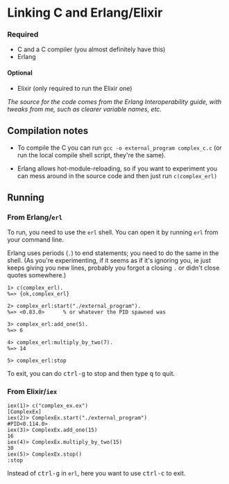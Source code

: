 # Linking C and Erlang/Elixir

### Required
* C and a C compiler (you almost definitely have this)
* Erlang

#### Optional
* Elixir (only required to run the Elixir one)

_The source for the code comes from the Erlang Interoperability guide, with tweaks from me, such as clearer variable names, etc._

## Compilation notes

* To compile the C you can run `gcc -o external_program complex_c.c` (or run the local compile shell script, they're the same).

* Erlang allows hot-module-reloading, so if you want to experiment you can mess around in the source code and then just run `c(complex_erl)`    

## Running

### From Erlang/`erl`
To run, you need to use the `erl` shell. You can open it by running `erl` from your command line.

Erlang uses periods (`.`) to end statements; you need to do the same in the shell.
(As you're experimenting, if it seems as if it's ignoring you, ie just keeps giving
you new lines, probably you forgot a closing `.` or didn't close quotes somewhere.)

```
1> c(complex_erl).
%=> {ok,complex_erl}

2> complex_erl:start("./external_program").
%=> <0.83.0>      % or whatever the PID spawned was

3> complex_erl:add_one(5).
%=> 6

4> complex_erl:multiply_by_two(7).
%=> 14

5> complex_erl:stop
```

To exit, you can do <kbd>ctrl-g</kbd> to stop and then type <kbd>q</kbd> to quit.


### From Elixir/`iex`

```
iex(1)> c("complex_ex.ex")
[ComplexEx]
iex(2)> ComplexEx.start("./external_program")
#PID<0.114.0>
iex(3)> ComplexEx.add_one(15)
16
iex(4)> ComplexEx.multiply_by_two(15)
30
iex(5)> ComplexEx.stop()
:stop
```

Instead of <kbd>ctrl-g</kbd> in `erl`, here you want to use <kbd>ctrl-c</kbd> to exit.